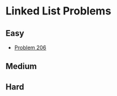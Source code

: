 # Linked List Problems

## Easy
- [Problem 206](../problems/206_reverse_linked_list/README.md)

## Medium

## Hard


